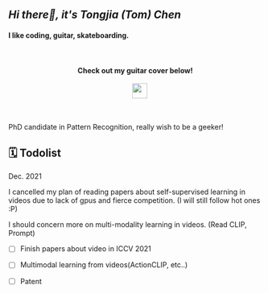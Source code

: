 ## *Hi there👋, it's Tongjia (Tom) Chen*

#### **I like coding, guitar, skateboarding.**

<p align="center">
  </a>
  <br><br>
  <strong>Check out my guitar cover below!</strong>
  <br><br>
      &emsp;
  <a href="https://www.bilibili.com/video/BV1L64y1v7E7" target="_blank" alt="Bilibili" title="Bilibili">
    <img src="https://user-images.githubusercontent.com/29084184/129467562-a754907c-c128-40d0-80ad-86e89bdda3d6.png" width="30px"/>
  </a> 

​    

PhD candidate in Pattern Recognition, really wish to be a geeker!

## 🗓️ Todolist

Dec. 2021

I cancelled my plan of reading papers about self-supervised learning in videos due to lack of gpus and fierce competition. (I will still follow hot ones :P)

I should concern more on multi-modality learning in videos. (Read CLIP, Prompt)

- [ ] Finish papers about video in ICCV 2021
- [ ] Multimodal learning from videos(ActionCLIP, etc..)
- [ ] Patent

